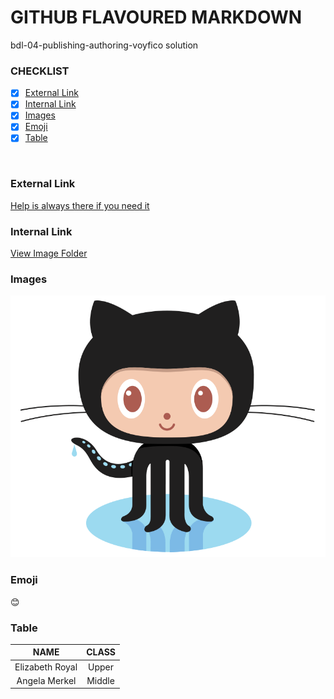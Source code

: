 # GITHUB FLAVOURED MARKDOWN <br>
bdl-04-publishing-authoring-voyfico solution <br>

### CHECKLIST
- [x] [External Link](#external-link)
- [x] [Internal Link](#internal-link)
- [x] [Images](#images)
- [x] [Emoji](#emoji)
- [x] [Table](#table)
<br>

### External Link
[Help is always there if you need it](https://help.github.com/en)
### Internal Link
[View Image Folder](https://github.com/voyfico/authoring/tree/main/images)

### Images
![Weird little GitHub logo](https://github.com/voyfico/authoring/blob/main/images/logo.png)

### Emoji
😊

### Table
|NAME|CLASS|
|:---:|:---:|
|Elizabeth Royal| Upper|
|Angela Merkel| Middle| 

